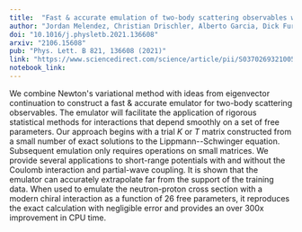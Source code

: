 ```yaml
---
title:  "Fast & accurate emulation of two-body scattering observables without wave functions"
author: "Jordan Melendez, Christian Drischler, Alberto Garcia, Dick Furnstahl, and Xilin Zhang"
doi: "10.1016/j.physletb.2021.136608"
arxiv: "2106.15608"
pub: "Phys. Lett. B 821, 136608 (2021)"
link: "https://www.sciencedirect.com/science/article/pii/S0370269321005487?via%3Dihub"
notebook_link:
---
```


We combine Newton's variational method with ideas from eigenvector continuation to construct a fast & accurate emulator for two-body scattering observables. The emulator will facilitate the application of rigorous statistical methods for interactions that depend smoothly on a set of free parameters. Our approach begins with a trial $K$ or $T$ matrix constructed from a small number of exact solutions to the Lippmann--Schwinger equation. Subsequent emulation only requires operations on small matrices. We provide several applications to short-range potentials with and without the Coulomb interaction and partial-wave coupling. It is shown that the emulator can accurately extrapolate far from the support of the training data. When used to emulate the neutron-proton cross section with a modern chiral interaction as a function of 26 free parameters, it reproduces the exact calculation with negligible error and provides an over 300x improvement in CPU time.  
